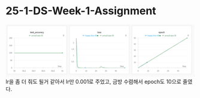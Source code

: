 # 25-1-DS-Week-1-Assignment
![wandb_png](wandb/image.png)
lr을 좀 더 줘도 될거 같아서 lr만 0.001로 주었고, 금방 수렴해서 epoch도 10으로 줄였다.
